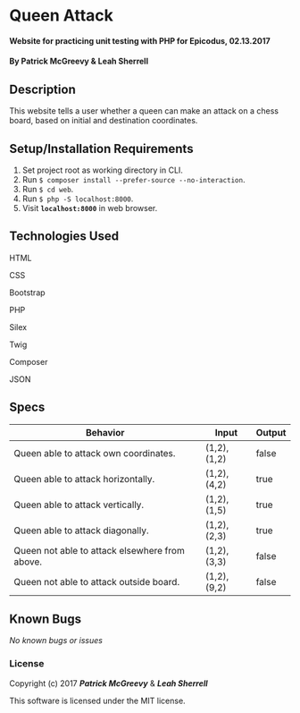 # Queen Attack

#### Website for practicing unit testing with PHP for Epicodus, 02.13.2017

#### By Patrick McGreevy & Leah Sherrell

## Description

This website tells a user whether a queen can make an attack on a chess board, based on initial and destination coordinates.


## Setup/Installation Requirements
1. Set project root as working directory in CLI.
2. Run `$ composer install --prefer-source --no-interaction`.
3. Run `$ cd web`.
4. Run `$ php -S localhost:8000`.
5. Visit **`localhost:8000`** in web browser.


## Technologies Used

HTML

CSS

Bootstrap

PHP

Silex

Twig

Composer

JSON

## Specs

|Behavior|Input|Output|
|--------|-----|------|
|Queen able to attack own coordinates.|(1,2),(1,2)|false|
|Queen able to attack horizontally.|(1,2),(4,2)|true|
|Queen able to attack vertically.|(1,2),(1,5)|true|
|Queen able to attack diagonally.|(1,2),(2,3)|true|
|Queen not able to attack elsewhere from above.|(1,2),(3,3)|false|
|Queen not able to attack outside board.|(1,2),(9,2)|false|

## Known Bugs

_No known bugs or issues_

### License

Copyright (c) 2017 _**Patrick McGreevy**_ & _**Leah Sherrell**_

This software is licensed under the MIT license.
